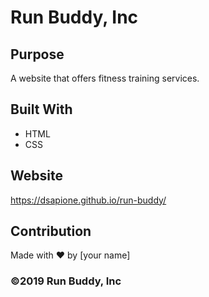 # Run Buddy, Inc

## Purpose
A website that offers fitness training services. 

## Built With
* HTML
* CSS

## Website
https://dsapione.github.io/run-buddy/

## Contribution
Made with ❤️ by [your name]

### ©️2019 Run Buddy, Inc 
